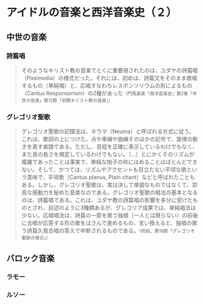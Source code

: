 # アイドルの音楽と西洋音楽史（２）

## 中世の音楽

### 詩篇唱

> そのようなキリスト教の音楽でとくに重要視されたのは、ユダヤの詩篇唱（Paslmodia）の様式だった。それには、初めは、詩篇文をそのまま歌唱するもの（単純唱）と、応唱すなわちレスポンソリウムの形によるもの（Cantus Responsorium）の2種があった<small>（門馬直美『西洋音楽史』第2章「中世の音楽」第12節「初期キリスト教の音楽」）</small>



### グレゴリオ聖歌

> グレゴリオ聖歌の記譜法は、ネウマ（Neuma）と呼ばれる方式に従う。これは、歌詞の上につけた、点や車線や曲線そのほかの記号で、旋律の動きを表す楽譜である。ただし、音程を正確に表示しているわけでもなく、また音の長さを規定しているわけでもない。〔…〕とにかくそのリズムが複雑であったことは事実で、単純な拍子の枠にはめることはほとんどできない。そして、かつては、リズムやアクセントも目立たない平坦な歌という意味で、平坦歌（Cantus planus, Plain  chant）などと呼ばれたこともある。しかし、グレゴリオ聖歌は、実は決して単調なものではなくて、崇高な感動力を秘めた音楽なのである。グレゴリオ聖歌の唱法の基本となるのは、詩篇唱である。これは、ユダヤ教の詩篇唱の影響を多分に受けたものとされ、前述のように3種類あるが、グレゴリア成果では、単純唱法は少ない。応唱唱法は、詩篇の一節を歌う独唱（一人とは限らない）の前後に合唱が応答する形の歌をはさんで進めるもの、言い換えると、独唱の歌う詩篇久我合唱の答えで中断されるものである。<small>（同前、第18節「グレゴリオ聖歌の様式」）</small>

## バロック音楽

### ラモー

### ルソー